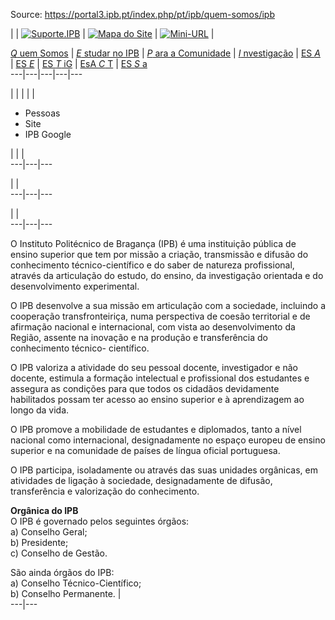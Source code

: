 Source: https://portal3.ipb.pt/index.php/pt/ipb/quem-somos/ipb

|  |  [![Suporte.IPB](/templates/ipb-template-quem-somos/images/mail.png)](https://suporte.ipb.pt "Suporte.IPB") | [![Mapa do Site](/templates/ipb-template-quem-somos/images/mapa.png)](/index.php/pt/ipb-map "Mapa do Site") | [![Mini-URL](/templates/ipb-template-quem-somos/images/miniurl.png)](javascript:; "Mini-URL") |   
  
[_Q_ uem Somos](/index.php/pt/ipb/quem-somos "Quem Somos") | [_E_ studar no IPB](/index.php/pt/ipb/estudar-no-ipb "Estudar no IPB") | [_P_ ara a Comunidade](/index.php/pt/ipb/para-a-comunidade "Para a Comunidade") | [_I_ nvestigação](/index.php/pt/ipb/investigacao "Investigação") | [ES _A_](http://www.esa.ipb.pt "Escola Superior Agrária de Bragança") | [ES _E_](http://www.ese.ipb.pt "Escola Superior de Educação de Bragança") | [ES _T_ iG](http://www.estig.ipb.pt "Escola Superior de Tecnologia e Gestão de Bragança") | [EsA _C_ T](http://www.esact.ipb.pt "Escola Superior de Comunicação, Administração e Turismo de Mirandela") | [ES _S_ a](http://www.essa.ipb.pt "Escola Superior de Saúde de Bragança")  
---|---|---|---|---  
  
  

  

  
  
  
  
  
  
  
  
  
  
  
  
  
  
|   |  |  |  | 

  * Pessoas
  * Site
  * IPB Google

|  |  |   
---|---|---  
  
|  |   
---|---|---  
  
|  |   
---|---|---  
  
  
O Instituto Politécnico de Bragança (IPB) é uma instituição pública de ensino
superior que tem por missão a criação, transmissão e difusão do conhecimento
técnico-científico e do saber de natureza profissional, através da articulação
do estudo, do ensino, da investigação orientada e do desenvolvimento
experimental.  
  
O IPB desenvolve a sua missão em articulação com a sociedade, incluindo a
cooperação transfronteiriça, numa perspectiva de coesão territorial e de
afirmação nacional e internacional, com vista ao desenvolvimento da Região,
assente na inovação e na produção e transferência do conhecimento técnico-
científico.  
  
O IPB valoriza a atividade do seu pessoal docente, investigador e não docente,
estimula a formação intelectual e profissional dos estudantes e assegura as
condições para que todos os cidadãos devidamente habilitados possam ter acesso
ao ensino superior e à aprendizagem ao longo da vida.  
  
O IPB promove a mobilidade de estudantes e diplomados, tanto a nível nacional
como internacional, designadamente no espaço europeu de ensino superior e na
comunidade de países de língua oficial portuguesa.  
  
O IPB participa, isoladamente ou através das suas unidades orgânicas, em
atividades de ligação à sociedade, designadamente de difusão, transferência e
valorização do conhecimento.  
  
**Orgânica do IPB**  
O IPB é governado pelos seguintes órgãos:  
a) Conselho Geral;  
b) Presidente;  
c) Conselho de Gestão.  
  
São ainda órgãos do IPB:  
a) Conselho Técnico-Científico;  
b) Conselho Permanente. |   
---|---  
  
